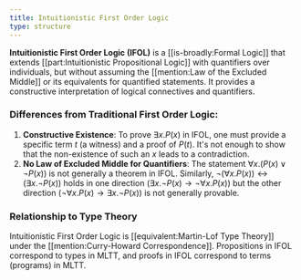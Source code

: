 ```yaml
---
title: Intuitionistic First Order Logic
type: structure
---
```


**Intuitionistic First Order Logic (IFOL)** is a [[is-broadly:Formal Logic]] that extends [[part:Intuitionistic Propositional Logic]] with quantifiers over individuals, but without assuming the [[mention:Law of the Excluded Middle]] or its equivalents for quantified statements. It provides a constructive interpretation of logical connectives and quantifiers.

### Differences from Traditional First Order Logic:
1.  **Constructive Existence**: To prove $\exists x. P(x)$ in IFOL, one must provide a specific term $t$ (a witness) and a proof of $P(t)$. It's not enough to show that the non-existence of such an $x$ leads to a contradiction.
2.  **No Law of Excluded Middle for Quantifiers**: The statement $\forall x. (P(x) \lor \neg P(x))$ is not generally a theorem in IFOL. Similarly, $\neg (\forall x. P(x)) \leftrightarrow (\exists x. \neg P(x))$ holds in one direction ($\exists x. \neg P(x) \rightarrow \neg \forall x. P(x)$) but the other direction ($\neg \forall x. P(x) \rightarrow \exists x. \neg P(x)$) is not generally provable.

### Relationship to Type Theory
Intuitionistic First Order Logic is [[equivalent:Martin-Lof Type Theory]] under the [[mention:Curry-Howard Correspondence]]. Propositions in IFOL correspond to types in MLTT, and proofs in IFOL correspond to terms (programs) in MLTT.